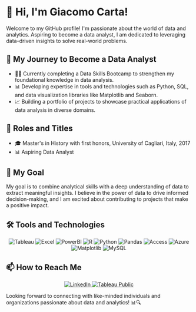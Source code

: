 <p align="center">
    <h1>👋 Hi, I'm Giacomo Carta!</h1>
</p>
Welcome to my GitHub profile! I'm passionate about the world of data and analytics. Aspiring to become a data analyst, I am dedicated to leveraging data-driven insights to solve real-world problems.

## 🚀 My Journey to Become a Data Analyst

- 👨‍💻 Currently completing a Data Skills Bootcamp to strengthen my foundational knowledge in data analysis.
- 📊 Developing expertise in tools and technologies such as Python, SQL, and data visualization libraries like Matplotlib and Seaborn.
- 📈 Building a portfolio of projects to showcase practical applications of data analysis in diverse domains.

## 💼 Roles and Titles

- 🎓 Master's in History with first honors, University of Cagliari, Italy, 2017
- 📊 Aspiring Data Analyst

## 🌟 My Goal

My goal is to combine analytical skills with a deep understanding of data to extract meaningful insights. I believe in the power of data to drive informed decision-making, and I am excited about contributing to projects that make a positive impact.

## 🛠️ Tools and Technologies

<p align="center">
    <img src="https://img.shields.io/badge/Tableau-000000?style=for-the-badge&logo=Tableau" alt="Tableau"/>
    <img src="https://img.shields.io/badge/Excel-217346?style=for-the-badge&logo=Microsoft-Excel" alt="Excel"/>
    <img src="https://img.shields.io/badge/PowerBI-F2C811?style=for-the-badge&logo=Power-BI" alt="PowerBI"/>
    <img src="https://img.shields.io/badge/R-276DC3?style=for-the-badge&logo=R" alt="R"/>
    <img src="https://img.shields.io/badge/Python-3776AB?style=for-the-badge&logo=Python" alt="Python"/>
    <img src="https://img.shields.io/badge/Pandas-150458?style=for-the-badge&logo=Pandas" alt="Pandas"/>
    <img src="https://img.shields.io/badge/Access-A4373A?style=for-the-badge&logo=Microsoft-Access" alt="Access"/>
    <img src="https://img.shields.io/badge/Azure-0089D6?style=for-the-badge&logo=Microsoft-Azure" alt="Azure"/>
    <img src="https://img.shields.io/badge/Matplotlib-3776AB?style=for-the-badge&logo=Python" alt="Matplotlib"/>
    <img src="https://img.shields.io/badge/MySQL-4479A1?style=for-the-badge&logo=MySQL" alt="MySQL"/>
</p>

## 📫 How to Reach Me

<p align="center">
    <a href="https://www.linkedin.com/in/giacomo-carta-a49986160/">
        <img src="https://img.shields.io/badge/LinkedIn-0077B5?style=for-the-badge&logo=LinkedIn" alt="LinkedIn"/>
    </a>
    <a href="https://public.tableau.com/app/profile/giacomo.carta/vizzes">
        <img src="https://img.shields.io/badge/Tableau-Public-0077B5?style=for-the-badge&logo=Tableau" alt="Tableau Public"/>
    </a>
</p>

Looking forward to connecting with like-minded individuals and organizations passionate about data and analytics! 📊🔍
